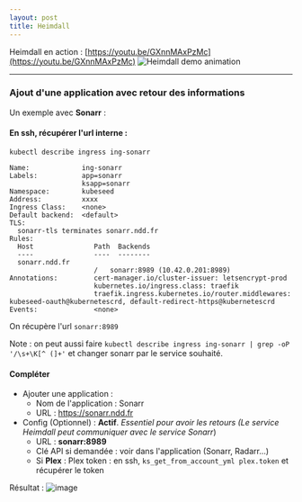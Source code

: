 ```yaml
---
layout: post
title: Heimdall
---
```

Heimdall en action : [https://youtu.be/GXnnMAxPzMc](https://youtu.be/GXnnMAxPzMc)
![Heimdall demo animation](https://i.imgur.com/MrC4QpN.gif)
* * *

### Ajout d'une application avec retour des informations
Un exemple avec **Sonarr** :
#### En ssh, récupérer l'url interne : 
`kubectl describe ingress ing-sonarr`
```
Name:             ing-sonarr
Labels:           app=sonarr
                  ksapp=sonarr
Namespace:        kubeseed
Address:          xxxx
Ingress Class:    <none>
Default backend:  <default>
TLS:
  sonarr-tls terminates sonarr.ndd.fr
Rules:
  Host               Path  Backends
  ----               ----  --------
  sonarr.ndd.fr
                     /   sonarr:8989 (10.42.0.201:8989)
Annotations:         cert-manager.io/cluster-issuer: letsencrypt-prod
                     kubernetes.io/ingress.class: traefik
                     traefik.ingress.kubernetes.io/router.middlewares: kubeseed-oauth@kubernetescrd, default-redirect-https@kubernetescrd
Events:              <none>
```

On récupère l'url `sonarr:8989`

Note : on peut aussi faire 
```kubectl describe ingress ing-sonarr | grep -oP '/\s+\K[^ (]+'``` 
et changer sonarr par le service souhaité.


#### Compléter 
- Ajouter une application : 
	- Nom de l'application : Sonarr
	- URL : https://sonarr.ndd.fr
- Config (Optionnel) : **Actif**. *Essentiel pour avoir les retours (Le service Heimdall peut communiquer avec le service Sonarr*)
	- URL : **sonarr:8989**
	- Clé API si demandée : voir dans l'application (Sonarr, Radarr...)
	- Si **Plex** : Plex token : en ssh, `ks_get_from_account_yml plex.token` et récupérer le token

Résultat : 
![image](https://i.imgur.com/2nSfbNJ.png)
